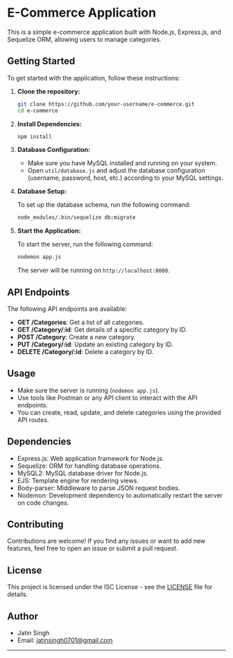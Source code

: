 
# E-Commerce Application

This is a simple e-commerce application built with Node.js, Express.js, and Sequelize ORM, allowing users to manage categories.

## Getting Started

To get started with the application, follow these instructions:

1. **Clone the repository:**

   ```bash
   git clone https://github.com/your-username/e-commerce.git
   cd e-commerce
   ```

2. **Install Dependencies:**

   ```bash
   npm install
   ```

3. **Database Configuration:**

   - Make sure you have MySQL installed and running on your system.
   - Open `util/database.js` and adjust the database configuration (username, password, host, etc.) according to your MySQL settings.

4. **Database Setup:**

   To set up the database schema, run the following command:

   ```bash
   node_modules/.bin/sequelize db:migrate
   ```

5. **Start the Application:**

   To start the server, run the following command:

   ```bash
   nodemon app.js
   ```

   The server will be running on `http://localhost:8080`.

## API Endpoints

The following API endpoints are available:

- **GET /Categories**: Get a list of all categories.
- **GET /Category/:id**: Get details of a specific category by ID.
- **POST /Category**: Create a new category.
- **PUT /Category/:id**: Update an existing category by ID.
- **DELETE /Category/:id**: Delete a category by ID.

## Usage

- Make sure the server is running (`nodemon app.js`).
- Use tools like Postman or any API client to interact with the API endpoints.
- You can create, read, update, and delete categories using the provided API routes.

## Dependencies

- Express.js: Web application framework for Node.js.
- Sequelize: ORM for handling database operations.
- MySQL2: MySQL database driver for Node.js.
- EJS: Template engine for rendering views.
- Body-parser: Middleware to parse JSON request bodies.
- Nodemon: Development dependency to automatically restart the server on code changes.

## Contributing

Contributions are welcome! If you find any issues or want to add new features, feel free to open an issue or submit a pull request.

## License

This project is licensed under the ISC License - see the [LICENSE](LICENSE) file for details.

## Author

- Jatin Singh
- Email: jatinsingh0701@gmail.com

---
